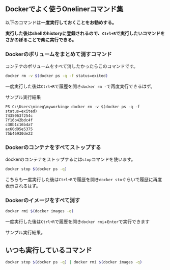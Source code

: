 ﻿

## Dockerでよく使うOnelinerコマンド集

以下のコマンドは**一度実行しておくことをお勧めする。**

**実行した後はshellのhistoryに登録されるので、`Ctrl+R`で実行したいコマンドをさかのぼることで楽に実行できる。**


### Dockerのボリュームをまとめて消すコマンド

コンテナのボリュームをすべて消したかったらこのコマンドです。

```sh
docker rm -v $(docker ps -q -f status=exited)
```

一度実行した後は`Ctrl+R`で履歴を開き`docker rm -`で再度実行できるはず。


サンプル実行結果

```
PS C:\Users\mineg\myworking> docker rm -v $(docker ps -q -f status=exited)
7435063f254c
7f16b42bdc4f
c30b1c16b4a7
ac60d05e5375
75b46930de22
```

### Dockerのコンテナをすべてストップする

dockerのコンテナをストップするには`stop`コマンドを使います。

```sh
docker stop $(docker ps -q)
```

こちらも一度実行した後は`Ctrl+R`で履歴を開き`docker sto`ぐらいで履歴に再度表示されるはず。


### Dockerのイメージをすべて消す

```sh
docker rmi $(docker images -q)
```

一度実行した後は`Ctrl+R`で履歴を開き`docker rmi`+`Enter`で実行できます

サンプル実行結果。


## いつも実行しているコマンド

```sh
docker stop $(docker ps -q) | docker rmi $(docker images -q)
```





